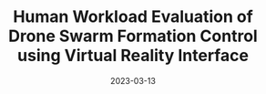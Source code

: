 ---
title: "Human Workload Evaluation of Drone Swarm Formation Control using Virtual Reality Interface"
collection: publications
permalink: /publication/paper3
excerpt: '-Evaluated human workload with several volunteers during interaction with a drone swarm through virtual reality interface.<br/> -Conducted an experiment involving the use of a joystick controller and a virtual reality controller to manipulate the drones via a head-mounted display, comparing the human’s control capability between controllers.
'
date: 2023-03-13
venue: 'ACM/IEEE International Conference on Human-Robot Interaction 2023 (HRI2023)'
paperurl: 'http://chanun3571.github.io/files/Human_Workload_Evaluation.pdf'
#citation: 'Asavasirikulkij, Chanun, and Muhammad Hanif. "Human Workload Evaluation of Drone Swarm Formation Control using Virtual Reality Interface." In Companion of the 2023 ACM/IEEE International Conference on Human-Robot Interaction, pp. 132-136. 2023.'
---